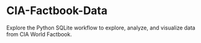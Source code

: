 # CIA-Factbook-Data
Explore the Python SQLite workflow to explore, analyze, and visualize data from CIA World Factbook.
